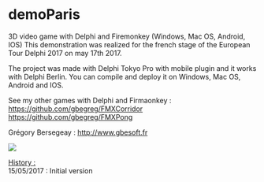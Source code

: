 ﻿# demoParis
3D video game with Delphi and Firemonkey (Windows, Mac OS, Android, IOS)
This demonstration was realized for the french stage of the European Tour Delphi 2017 on may 17th 2017.

The project was made with Delphi Tokyo Pro with mobile plugin and it works with Delphi Berlin. You can compile and deploy it on Windows, Mac OS, Android and IOS.

See my other games with Delphi and Firmaonkey :<br>
https://github.com/gbegreg/FMXCorridor<br>
https://github.com/gbegreg/FMXPong


Grégory Bersegeay : http://www.gbesoft.fr

<img src="https://github.com/gbegreg/demoParis/blob/master/capture.png">


<u>History :</u><br>
15/05/2017 : Initial version<br>
